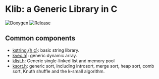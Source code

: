 # Klib: a Generic Library in C

[![Doxygen](https://github.com/tqfx/klib/actions/workflows/doxygen.yml/badge.svg)](https://github.com/tqfx/klib/actions/workflows/doxygen.yml)
[![Release](https://github.com/tqfx/klib/actions/workflows/release.yml/badge.svg?branch=master)](https://github.com/tqfx/klib/actions/workflows/release.yml)

## Common components

* [kstring.{h,c}][kstring]: basic string library.
* [kvec.h][kvec]|: generic dynamic array.
* [klist.h][klist]: Generic single-linked list and memory pool
* [ksort.h][ksort]: generic sort, including introsort, merge sort, heap sort, comb sort, Knuth shuffle and the k-small algorithm.

[kstring]: https://github.com/tqfx/klib/blob/master/klib/kstring.h
[kvec]: https://github.com/tqfx/klib/blob/master/klib/kvec.h
[klist]: https://github.com/tqfx/klib/blob/master/klib/klist.h
[ksort]: https://github.com/tqfx/klib/blob/master/klib/ksort.h
